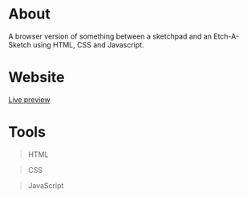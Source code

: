 # About
A browser version of something between a sketchpad and an Etch-A-Sketch using HTML, CSS and Javascript.

# Website
[Live preview](https://petrosath.github.io/rock-paper-scissors/)

# Tools
>HTML

>CSS

>JavaScript
